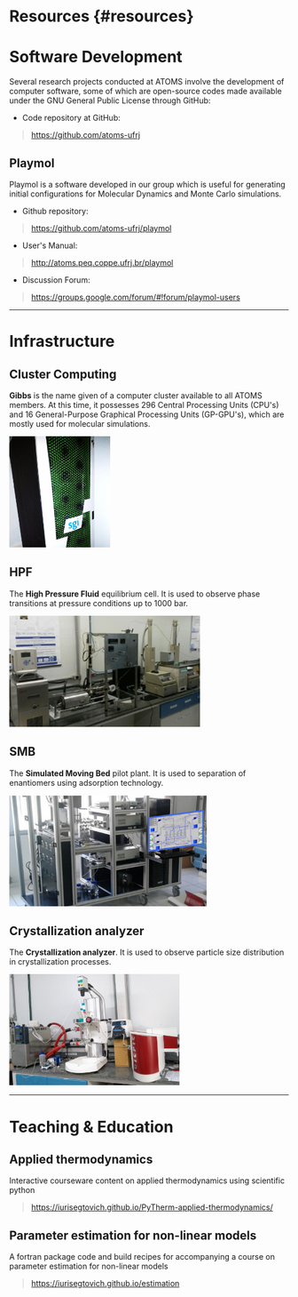 Resources {#resources}
=========

# Software Development

Several research projects conducted at ATOMS involve the development of computer software, some of
which are open-source codes made available under the GNU General Public License through GitHub:

* Code repository at GitHub:
> https://github.com/atoms-ufrj


## Playmol

Playmol is a software developed in our group which is useful for generating initial configurations
for Molecular Dynamics and Monte Carlo simulations.

* Github repository:
> https://github.com/atoms-ufrj/playmol
 
* User's Manual:
> http://atoms.peq.coppe.ufrj.br/playmol

* Discussion Forum:
> https://groups.google.com/forum/#!forum/playmol-users


---
# Infrastructure

## Cluster Computing

**Gibbs** is the name given of a computer cluster available to all ATOMS members. At this time, it
possesses 296 Central Processing Units (CPU's) and 16 General-Purpose Graphical Processing Units
(GP-GPU's), which are mostly used for molecular simulations.

<img src="../images/cluster.png" alt="" height="200">

## HPF

The **High Pressure Fluid** equilibrium cell. It is used to observe phase transitions at pressure conditions up to 1000 bar.

<img src="../images/hpf.png" alt="" height="200">

## SMB

The **Simulated Moving Bed** pilot plant. It is used to separation of enantiomers using adsorption technology.

<img src="../images/smb.png" alt="" height="200">

## Crystallization analyzer

The **Crystallization analyzer**. It is used to observe particle size distribution in crystallization processes.

<img src="../images/crys.jpg" alt="" height="200">

---
# Teaching & Education

## Applied thermodynamics

Interactive courseware content on applied thermodynamics using scientific python

> https://iurisegtovich.github.io/PyTherm-applied-thermodynamics/

## Parameter estimation for non-linear models

A fortran package code and build recipes for accompanying a course on parameter estimation for non-linear models

> https://iurisegtovich.github.io/estimation

